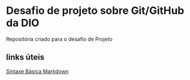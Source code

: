 # Desafio de projeto sobre Git/GitHub da DIO
Repositória criado para o desafio de Projeto 
## links úteis
[Sintaxe Básica Markdown](https://www.markdownguide.org/getting-started/)
